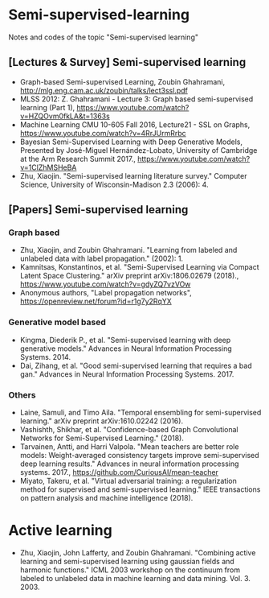 # Semi-supervised-learning
Notes and codes of the topic "Semi-supervised learning"

## [Lectures & Survey] Semi-supervised learning
* Graph-based Semi-supervised Learning, Zoubin Ghahramani, http://mlg.eng.cam.ac.uk/zoubin/talks/lect3ssl.pdf
* MLSS 2012: Z. Ghahramani - Lecture 3: Graph based semi-supervised learning (Part 1), https://www.youtube.com/watch?v=HZQOvm0fkLA&t=1363s
* Machine Learning CMU 10-605 Fall 2016, Lecture21 - SSL on Graphs, https://www.youtube.com/watch?v=4RrJUrmRrbc
* Bayesian Semi-Supervised Learning with Deep Generative Models, Presented by José-Miguel Hernández-Lobato, University of Cambridge at the Arm Research Summit 2017., https://www.youtube.com/watch?v=1ClZhMSHeBA
* Zhu, Xiaojin. "Semi-supervised learning literature survey." Computer Science, University of Wisconsin-Madison 2.3 (2006): 4.


## [Papers] Semi-supervised learning
### Graph based
* Zhu, Xiaojin, and Zoubin Ghahramani. "Learning from labeled and unlabeled data with label propagation." (2002): 1.
* Kamnitsas, Konstantinos, et al. "Semi-Supervised Learning via Compact Latent Space Clustering." arXiv preprint arXiv:1806.02679 (2018)., https://www.youtube.com/watch?v=gdyZQ7vzVOw
* Anonymous authors, "Label propagation networks", https://openreview.net/forum?id=r1g7y2RqYX

### Generative model based
* Kingma, Diederik P., et al. "Semi-supervised learning with deep generative models." Advances in Neural Information Processing Systems. 2014.
* Dai, Zihang, et al. "Good semi-supervised learning that requires a bad gan." Advances in Neural Information Processing Systems. 2017.

### Others
* Laine, Samuli, and Timo Aila. "Temporal ensembling for semi-supervised learning." arXiv preprint arXiv:1610.02242 (2016).
* Vashishth, Shikhar, et al. "Confidence-based Graph Convolutional Networks for Semi-Supervised Learning." (2018).
* Tarvainen, Antti, and Harri Valpola. "Mean teachers are better role models: Weight-averaged consistency targets improve semi-supervised deep learning results." Advances in neural information processing systems. 2017., https://github.com/CuriousAI/mean-teacher
* Miyato, Takeru, et al. "Virtual adversarial training: a regularization method for supervised and semi-supervised learning." IEEE transactions on pattern analysis and machine intelligence (2018).

# Active learning
* Zhu, Xiaojin, John Lafferty, and Zoubin Ghahramani. "Combining active learning and semi-supervised learning using gaussian fields and harmonic functions." ICML 2003 workshop on the continuum from labeled to unlabeled data in machine learning and data mining. Vol. 3. 2003.
